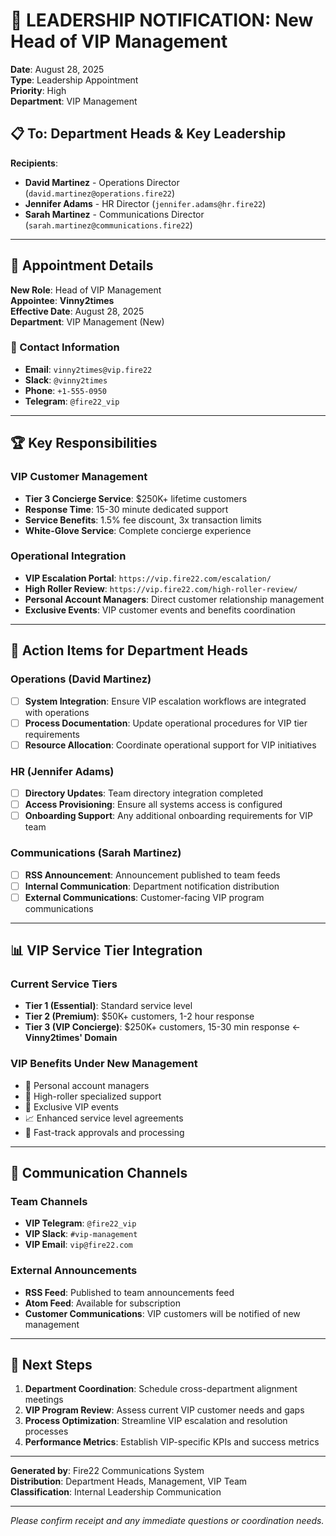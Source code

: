 # 👑 LEADERSHIP NOTIFICATION: New Head of VIP Management

**Date**: August 28, 2025  
**Type**: Leadership Appointment  
**Priority**: High  
**Department**: VIP Management  

## 📋 To: Department Heads & Key Leadership

**Recipients**:
- **David Martinez** - Operations Director (`david.martinez@operations.fire22`)
- **Jennifer Adams** - HR Director (`jennifer.adams@hr.fire22`) 
- **Sarah Martinez** - Communications Director (`sarah.martinez@communications.fire22`)

---

## 🎯 Appointment Details

**New Role**: Head of VIP Management  
**Appointee**: **Vinny2times**  
**Effective Date**: August 28, 2025  
**Department**: VIP Management (New)  

### 👤 Contact Information
- **Email**: `vinny2times@vip.fire22`
- **Slack**: `@vinny2times`
- **Phone**: `+1-555-0950`
- **Telegram**: `@fire22_vip`

---

## 🏆 Key Responsibilities

### VIP Customer Management
- **Tier 3 Concierge Service**: $250K+ lifetime customers
- **Response Time**: 15-30 minute dedicated support
- **Service Benefits**: 1.5% fee discount, 3x transaction limits
- **White-Glove Service**: Complete concierge experience

### Operational Integration
- **VIP Escalation Portal**: `https://vip.fire22.com/escalation/`
- **High Roller Review**: `https://vip.fire22.com/high-roller-review/`
- **Personal Account Managers**: Direct customer relationship management
- **Exclusive Events**: VIP customer events and benefits coordination

---

## 🤝 Action Items for Department Heads

### Operations (David Martinez)
- [ ] **System Integration**: Ensure VIP escalation workflows are integrated with operations
- [ ] **Process Documentation**: Update operational procedures for VIP tier requirements
- [ ] **Resource Allocation**: Coordinate operational support for VIP initiatives

### HR (Jennifer Adams)
- [ ] **Directory Updates**: Team directory integration completed
- [ ] **Access Provisioning**: Ensure all systems access is configured
- [ ] **Onboarding Support**: Any additional onboarding requirements for VIP team

### Communications (Sarah Martinez)
- [ ] **RSS Announcement**: Announcement published to team feeds
- [ ] **Internal Communication**: Department notification distribution
- [ ] **External Communications**: Customer-facing VIP program communications

---

## 📊 VIP Service Tier Integration

### Current Service Tiers
- **Tier 1 (Essential)**: Standard service level
- **Tier 2 (Premium)**: $50K+ customers, 1-2 hour response
- **Tier 3 (VIP Concierge)**: $250K+ customers, 15-30 min response ← **Vinny2times' Domain**

### VIP Benefits Under New Management
- 👑 Personal account managers
- 💎 High-roller specialized support
- 🎪 Exclusive VIP events
- 📈 Enhanced service level agreements
- 🚀 Fast-track approvals and processing

---

## 🔔 Communication Channels

### Team Channels
- **VIP Telegram**: `@fire22_vip`
- **VIP Slack**: `#vip-management`
- **VIP Email**: `vip@fire22.com`

### External Announcements
- **RSS Feed**: Published to team announcements feed
- **Atom Feed**: Available for subscription
- **Customer Communications**: VIP customers will be notified of new management

---

## 📅 Next Steps

1. **Department Coordination**: Schedule cross-department alignment meetings
2. **VIP Program Review**: Assess current VIP customer needs and gaps
3. **Process Optimization**: Streamline VIP escalation and resolution processes
4. **Performance Metrics**: Establish VIP-specific KPIs and success metrics

---

**Generated by**: Fire22 Communications System  
**Distribution**: Department Heads, Management, VIP Team  
**Classification**: Internal Leadership Communication  

---

*Please confirm receipt and any immediate questions or coordination needs.*